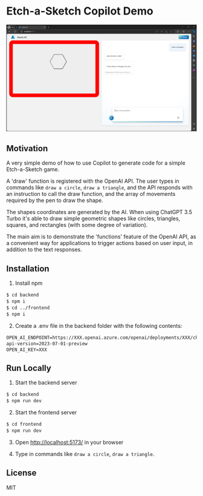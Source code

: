 # Etch-a-Sketch Copilot Demo

![](screenshot.png)

## Motivation

A very simple demo of how to use Copilot to generate code for a simple Etch-a-Sketch game.

A 'draw' function is registered with the OpenAI API. The user types in commands like `draw a circle`, `draw a triangle`, and the API responds with an instruction to call the draw function, and the array of movements required by the pen to draw the shape.

The shapes coordinates are generated by the AI. When using ChatGPT 3.5 Turbo it's able to draw simple geometric shapes like circles, triangles, squares, and rectangles (with some degree of variation).

The main aim is to demonstrate the 'functions' feature of the OpenAI API, as a convenient way for applications to trigger actions based on user input, in addition to the text responses.

## Installation

1. Install npm

```bash
$ cd backend
$ npm i
$ cd ../frontend
$ npm i
```
2. Create a .env file in the backend folder with the following contents:

```
OPEN_AI_ENDPOINT=https://XXX.openai.azure.com/openai/deployments/XXX/chat/completions?api-version=2023-07-01-preview
OPEN_AI_KEY=XXX
```

## Run Locally

1. Start the backend server

```bash
$ cd backend
$ npm run dev
```

2. Start the frontend server

```bash
$ cd frontend
$ npm run dev
```

3. Open [http://localhost:5173/](http://localhost:5173/) in your browser

4. Type in commands like `draw a circle`, `draw a triangle`.

## License

MIT